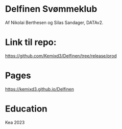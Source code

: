 # Delfinen Svømmeklub

Af Nikolai Berthesen og Silas Sandager, DATAv2.

# Link til repo:

https://github.com/Kemixd3/Delfinen/tree/release/prod

# Pages

https://kemixd3.github.io/Delfinen

# Education

Kea 2023
